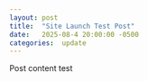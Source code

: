 ```yaml
---
layout: post
title:  "Site Launch Test Post"
date:   2025-08-4 20:00:00 -0500
categories:  update
---
```


Post content test